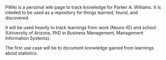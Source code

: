 PWiki is a personal wiki page to track knowledge for Parker A. Williams. It is inteded to be used as a repository for things learned, found, and discovered. 

It will be used heavily to track learnings from work (Neuro-ID) and school (University of Arizona, PhD in Business Management, Management Information Systems).

The first use case will be to document knowledge gained from learnings about statistics.